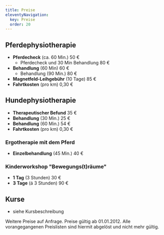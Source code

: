 ```yaml
---
title: Preise
eleventyNavigation:
  key: Preise
  order: 20
---
```


## Pferdephysiotherapie

*  **Pferdecheck** (ca. 60 Min.) 50 €
    * Pferdecheck und 30 Min Behandlung 80 €
*  **Behandlung** (60 Min) 60 €
    * Behandlung (90 Min.) 80 €
*  **Magnetfeld-Leihgebühr** (10 Tage) 85 € 
*  **Fahrtkosten** (pro km) 0,30 €


## Hundephysiotherapie

*  **Therapeutischer Befund** 35 €
*  **Behandlung** (30 Min.) 25 €
*  **Behandlung** (60 Min.) 54 €
*  **Fahrtkosten** (pro km) 0,30 €


### Ergotherapie mit dem Pferd

*  **Einzelbehandlung** (45 Min.) 40 €


### Kinderworkshop "Bewegungs(t)räume"

*  **1 Tag** (3 Stunden) 30 €
*  **3 Tage** (á 3 Stunden) 90 €


## Kurse

*  siehe Kursbeschreibung


Weitere Preise auf Anfrage. Preise gültig ab 01.01.2012. Alle vorangegangenen Preislisten sind hiermit abgelöst und nicht mehr gültig.

